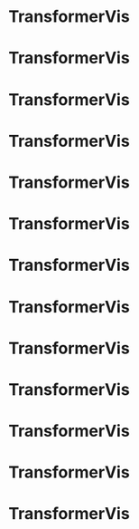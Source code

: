 # TransformerVis
# TransformerVis
# TransformerVis
# TransformerVis
# TransformerVis
# TransformerVis
# TransformerVis
# TransformerVis
# TransformerVis
# TransformerVis
# TransformerVis
# TransformerVis
# TransformerVis
